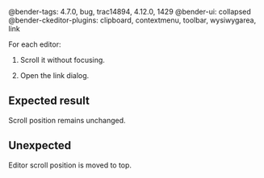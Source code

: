 @bender-tags: 4.7.0, bug, trac14894, 4.12.0, 1429
@bender-ui: collapsed
@bender-ckeditor-plugins: clipboard, contextmenu, toolbar, wysiwygarea, link

For each editor:

1. Scroll it without focusing.

2. Open the link dialog.

## Expected result

Scroll position remains unchanged.

## Unexpected

Editor scroll position is moved to top.
